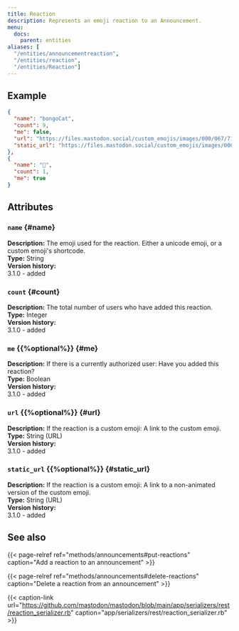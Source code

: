 ```yaml
---
title: Reaction
description: Represents an emoji reaction to an Announcement.
menu:
  docs:
    parent: entities
aliases: [
  "/entities/announcementreaction",
  "/entities/reaction",
  "/entities/Reaction"]
---
```


## Example

```json
{
  "name": "bongoCat",
  "count": 9,
  "me": false,
  "url": "https://files.mastodon.social/custom_emojis/images/000/067/715/original/fdba57dff7576d53.png",
  "static_url": "https://files.mastodon.social/custom_emojis/images/000/067/715/static/fdba57dff7576d53.png"
},
{
  "name": "🤔",
  "count": 1,
  "me": true
}
```

## Attributes

### `name` {#name}

**Description:** The emoji used for the reaction. Either a unicode emoji, or a custom emoji's shortcode.\
**Type:** String\
**Version history:**\
3.1.0 - added

### `count` {#count}

**Description:** The total number of users who have added this reaction.\
**Type:** Integer\
**Version history:**\
3.1.0 - added

### `me` {{%optional%}} {#me}

**Description:** If there is a currently authorized user: Have you added this reaction?\
**Type:** Boolean\
**Version history:**\
3.1.0 - added

### `url` {{%optional%}} {#url}

**Description:** If the reaction is a custom emoji: A link to the custom emoji.\
**Type:** String (URL)\
**Version history:**\
3.1.0 - added

### `static_url` {{%optional%}} {#static_url}

**Description:** If the reaction is a custom emoji: A link to a non-animated version of the custom emoji.\
**Type:** String (URL)\
**Version history:**\
3.1.0 - added

## See also

{{< page-relref ref="methods/announcements#put-reactions" caption="Add a reaction to an announcement" >}}

{{< page-relref ref="methods/announcements#delete-reactions" caption="Delete a reaction from an announcement" >}}

{{< caption-link url="https://github.com/mastodon/mastodon/blob/main/app/serializers/rest/reaction_serializer.rb" caption="app/serializers/rest/reaction_serializer.rb" >}}